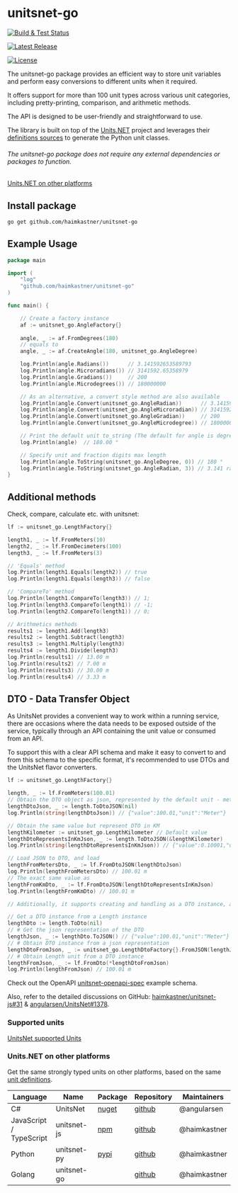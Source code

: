 # unitsnet-go

[![Build & Test Status](https://github.com/haimkastner/unitsnet-py/workflows/unitsnet-go/badge.svg?branch=main)](https://github.com/haimkastner/unitsnet-go/actions)

 [![Latest Release](https://img.shields.io/github/v/release/haimkastner/unitsnet-go)](https://github.com/haimkastner/unitsnet-go/releases) 


<!-- [![GitHub stars](https://img.shields.io/github/stars/haimkastner/unitsnet-go.svg?style=social&label=Stars)](https://github.com/haimkastner/unitsnet-go/stargazers)  -->
[![License](https://img.shields.io/github/license/haimkastner/unitsnet-go.svg?style=social)](https://github.com/haimkastner/unitsnet-go/blob/master/LICENSE)

The unitsnet-go package provides an efficient way to store unit variables and perform easy conversions to different units when it required. 

It offers support for more than 100 unit types across various unit categories, including pretty-printing, comparison, and arithmetic methods. 

The API is designed to be user-friendly and straightforward to use.

The library is built on top of the [Units.NET](https://github.com/angularsen/UnitsNet) project and leverages their [definitions sources](https://github.com/angularsen/UnitsNet/tree/master/Common/UnitDefinitions) to generate the Python unit classes.

###### The unitsnet-go package does not require any external dependencies or packages to function.

[Units.NET on other platforms](#unitsnet-on-other-platforms)

## Install package

```bash 
go get github.com/haimkastner/unitsnet-go
```

## Example Usage

```go
package main

import (
	"log"
	"github.com/haimkastner/unitsnet-go"
)

func main() {

    // Create a factory instance
	af := unitsnet_go.AngleFactory{}
	
    angle, _ := af.FromDegrees(180)
    // equals to
	angle, _ := af.CreateAngle(180, unitsnet_go.AngleDegree)

    log.Println(angle.Radians())      // 3.141592653589793
	log.Println(angle.Microradians()) // 3141592.65358979
	log.Println(angle.Gradians())     // 200
	log.Println(angle.Microdegrees()) // 180000000

    // As an alternative, a convert style method are also available
	log.Println(angle.Convert(unitsnet_go.AngleRadian))      // 3.141592653589793
	log.Println(angle.Convert(unitsnet_go.AngleMicroradian)) // 3141592.65358979
	log.Println(angle.Convert(unitsnet_go.AngleGradian))     // 200
	log.Println(angle.Convert(unitsnet_go.AngleMicrodegree)) // 180000000

    // Print the default unit to_string (The default for angle is degrees)
	log.Println(angle)  // 180.00 °

    // Specify unit and fraction digits max length
    log.Println(angle.ToString(unitsnet_go.AngleDegree, 0)) // 180 °
	log.Println(angle.ToString(unitsnet_go.AngleRadian, 3)) // 3.141 rad
}

```

## Additional methods

Check, compare, calculate etc. with unitsnet:

```go
lf := unitsnet_go.LengthFactory{}

length1, _ := lf.FromMeters(10)
length2, _ := lf.FromDecimeters(100)
length3, _ := lf.FromMeters(3)

// 'Equals' method
log.Println(length1.Equals(length2)) // true
log.Println(length1.Equals(length3)) // false

// 'CompareTo' method
log.Println(length1.CompareTo(length3)) // 1;
log.Println(length3.CompareTo(length1)) // -1;
log.Println(length2.CompareTo(length1)) // 0;

// Arithmetics methods
results1 := length1.Add(length3)
results2 := length1.Subtract(length3)
results3 := length1.Multiply(length3)
results4 := length1.Divide(length3)
log.Println(results1) // 13.00 m
log.Println(results2) // 7.00 m
log.Println(results3) // 30.00 m
log.Println(results4) // 3.33 m
```


## DTO - Data Transfer Object

As UnitsNet provides a convenient way to work within a running service, there are occasions where the data needs to be exposed outside of the service, typically through an API containing the unit value or consumed from an API.

To support this with a clear API schema and make it easy to convert to and from this schema to the specific format, it's recommended to use DTOs and the UnitsNet flavor converters.
```go
lf := unitsnet_go.LengthFactory{}

length, _ := lf.FromMeters(100.01)
// Obtain the DTO object as json, represented by the default unit - meter
lengthDtoJson, _ := length.ToDtoJSON(nil)
log.Println(string(lengthDtoJson)) // {"value":100.01,"unit":"Meter"}

// Obtain the same value but represent DTO in KM
lengthKilometer := unitsnet_go.LengthKilometer // Default value
lengthDtoRepresentsInKmJson, _ := length.ToDtoJSON(&lengthKilometer)
log.Println(string(lengthDtoRepresentsInKmJson)) // {"value":0.10001,"unit":"Kilometer"}

// Load JSON to DTO, and load
lengthFromMetersDto, _ := lf.FromDtoJSON(lengthDtoJson)
log.Println(lengthFromMetersDto) // 100.01 m
// The exact same value as
lengthFromKmDto, _ := lf.FromDtoJSON(lengthDtoRepresentsInKmJson)
log.Println(lengthFromKmDto) // 100.01 m

// Additionally, it supports creating and handling as a DTO instance, as well as creating and converting to/from JSON.

// Get a DTO instance from a Length instance
lengthDto := length.ToDto(nil)
// # Get the json representation of the DTO
lengthJson, _ := lengthDto.ToJSON() // {"value":100.01,"unit":"Meter"}
// # Obtain DTO instance from a json representation
lengthDtoFromJson, _ := unitsnet_go.LengthDtoFactory{}.FromJSON(lengthJson)
// # Obtain Length unit from a DTO instance
lengthFromJson, _ := lf.FromDto(*lengthDtoFromJson)
log.Println(lengthFromJson) // 100.01 m
```

Check out the OpenAPI [unitsnet-openapi-spec](https://haimkastner.github.io/unitsnet-openapi-spec-example/) example schema.

Also, refer to the detailed discussions on GitHub: [haimkastner/unitsnet-js#31](https://github.com/haimkastner/unitsnet-js/issues/31) & [angularsen/UnitsNet#1378](https://github.com/angularsen/UnitsNet/issues/1378).

### Supported units

[UnitsNet supported Units](Units.md)


### Units.NET on other platforms

Get the same strongly typed units on other platforms, based on the same [unit definitions](/Common/UnitDefinitions).

| Language                   | Name        | Package                                           | Repository                                           | Maintainers  |
|----------------------------|-------------|---------------------------------------------------|------------------------------------------------------|--------------|
| C#                         | UnitsNet    | [nuget](https://www.nuget.org/packages/UnitsNet/) | [github](https://github.com/angularsen/UnitsNet)     | @angularsen  |
| JavaScript /<br>TypeScript | unitsnet-js | [npm](https://www.npmjs.com/package/unitsnet-js)  | [github](https://github.com/haimkastner/unitsnet-js) | @haimkastner |
| Python                     | unitsnet-py | [pypi](https://pypi.org/project/unitsnet-py)      | [github](https://github.com/haimkastner/unitsnet-py) | @haimkastner |
| Golang                     | unitsnet-go |                                                   | [github](https://github.com/haimkastner/unitsnet-go) | @haimkastner |

